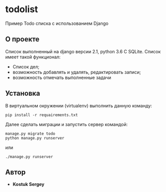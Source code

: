 # todolist

Пример Todo списка с использованием Django

## О проекте

Список выполненный на django версии 2.1, python 3.6 С SQLite.
Список имеет такой функционал:
- Cписок дел;
- возможность добавлять и удалять, редактировать записи;
- возможность отмечать выполненные задачи

## Установка

В виртуальном окружении (virtualenv) выполнить данную команду:
```
pip install -r requairements.txt
```
Далее сделать миграции и запустить сервер командой:
```
manage.py migrate todo
python manage.py runserver
```
или
```
./manage.py runserver
```


## Автор

* **Kostuk Sergey**
